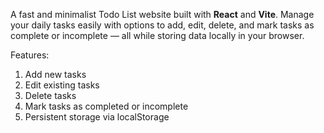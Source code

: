 A fast and minimalist Todo List website built with **React** and **Vite**. Manage your daily tasks easily with options to add, edit, delete, and mark tasks as complete or incomplete — all while storing data locally in your browser.

Features:
 1. Add new tasks
 2. Edit existing tasks
 3. Delete tasks
 4. Mark tasks as completed or incomplete
 5. Persistent storage via localStorage
